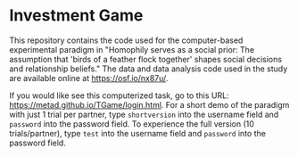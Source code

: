 # Investment Game
This repository contains the code used for the computer-based experimental paradigm in "Homophily serves as a social prior: The assumption that 'birds of a feather flock together' shapes social decisions and relationship beliefs." The data and data analysis code used in the study are available online at https://osf.io/nx87u/.

If you would like see this computerized task, go to this URL: https://metad.github.io/TGame/login.html. For a short demo of the paradigm with just 1 trial per partner, type `shortversion` into the username field and `password` into the password field. To experience the full version (10 trials/partner), type `test` into the username field and `password` into the password field.
